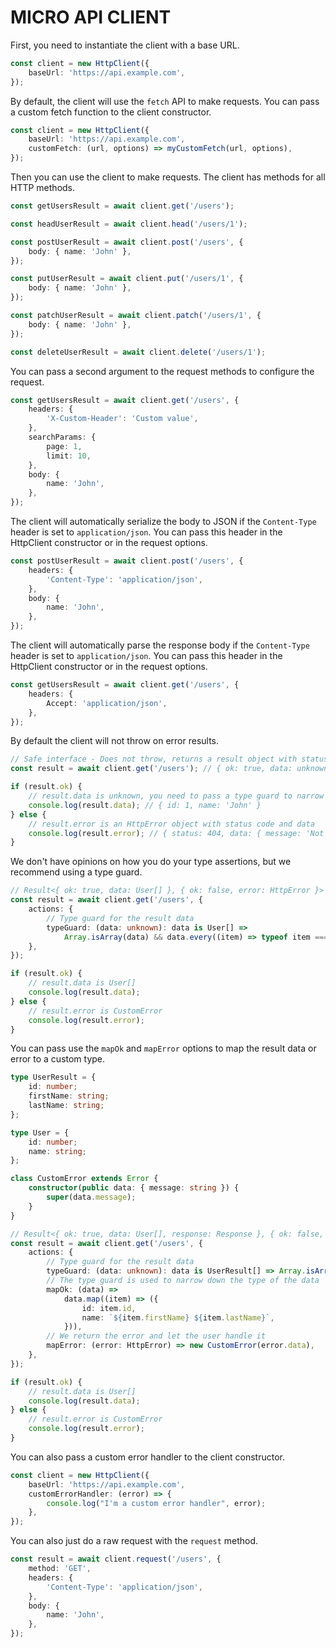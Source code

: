 # MICRO API CLIENT

First, you need to instantiate the client with a base URL.

```ts
const client = new HttpClient({
	baseUrl: 'https://api.example.com',
});
```

By default, the client will use the `fetch` API to make requests. You can pass a custom fetch function to the client constructor.

```ts
const client = new HttpClient({
	baseUrl: 'https://api.example.com',
	customFetch: (url, options) => myCustomFetch(url, options),
});
```

Then you can use the client to make requests. The client has methods for all HTTP methods.

```ts
const getUsersResult = await client.get('/users');

const headUserResult = await client.head('/users/1');

const postUserResult = await client.post('/users', {
	body: { name: 'John' },
});

const putUserResult = await client.put('/users/1', {
	body: { name: 'John' },
});

const patchUserResult = await client.patch('/users/1', {
	body: { name: 'John' },
});

const deleteUserResult = await client.delete('/users/1');
```

You can pass a second argument to the request methods to configure the request.

```ts
const getUsersResult = await client.get('/users', {
	headers: {
		'X-Custom-Header': 'Custom value',
	},
	searchParams: {
		page: 1,
		limit: 10,
	},
	body: {
		name: 'John',
	},
});
```

The client will automatically serialize the body to JSON if the `Content-Type` header is set to `application/json`.
You can pass this header in the HttpClient constructor or in the request options.

```ts
const postUserResult = await client.post('/users', {
	headers: {
		'Content-Type': 'application/json',
	},
	body: {
		name: 'John',
	},
});
```

The client will automatically parse the response body if the `Content-Type` header is set to `application/json`.
You can pass this header in the HttpClient constructor or in the request options.

```ts
const getUsersResult = await client.get('/users', {
	headers: {
		Accept: 'application/json',
	},
});
```

By default the client will not throw on error results.

```ts
// Safe interface - Does not throw, returns a result object with status code and data or error
const result = await client.get('/users'); // { ok: true, data: unknown } | { ok: false, error: HttpError }

if (result.ok) {
	// result.data is unknown, you need to pass a type guard to narrow it down or use a type assertion
	console.log(result.data); // { id: 1, name: 'John' }
} else {
	// result.error is an HttpError object with status code and data
	console.log(result.error); // { status: 404, data: { message: 'Not found' } }
}
```

We don't have opinions on how you do your type assertions, but we recommend using a type guard.

```ts
// Result<{ ok: true, data: User[] }, { ok: false, error: HttpError }>
const result = await client.get('/users', {
	actions: {
		// Type guard for the result data
		typeGuard: (data: unknown): data is User[] =>
			Array.isArray(data) && data.every((item) => typeof item === 'object'),
	},
});

if (result.ok) {
	// result.data is User[]
	console.log(result.data);
} else {
	// result.error is CustomError
	console.log(result.error);
}
```

You can pass use the `mapOk` and `mapError` options to map the result data or error to a custom type.

```ts
type UserResult = {
	id: number;
	firstName: string;
	lastName: string;
};

type User = {
	id: number;
	name: string;
};

class CustomError extends Error {
	constructor(public data: { message: string }) {
		super(data.message);
	}
}

// Result<{ ok: true, data: User[], response: Response }, { ok: false, error: CustomError }>
const result = await client.get('/users', {
	actions: {
		// Type guard for the result data
		typeGuard: (data: unknown): data is UserResult[] => Array.isArray(data),
		// The type guard is used to narrow down the type of the data
		mapOk: (data) =>
			data.map((item) => ({
				id: item.id,
				name: `${item.firstName} ${item.lastName}`,
			})),
		// We return the error and let the user handle it
		mapError: (error: HttpError) => new CustomError(error.data),
	},
});

if (result.ok) {
	// result.data is User[]
	console.log(result.data);
} else {
	// result.error is CustomError
	console.log(result.error);
}
```

You can also pass a custom error handler to the client constructor.

```ts
const client = new HttpClient({
	baseUrl: 'https://api.example.com',
	customErrorHandler: (error) => {
		console.log("I'm a custom error handler", error);
	},
});
```

You can also just do a raw request with the `request` method.

```ts
const result = await client.request('/users', {
	method: 'GET',
	headers: {
		'Content-Type': 'application/json',
	},
	body: {
		name: 'John',
	},
});
```
